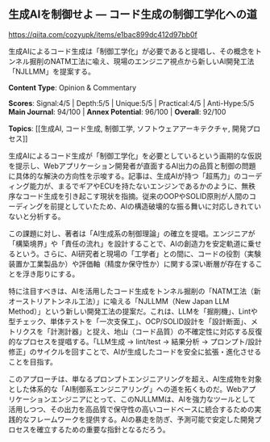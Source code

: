 ## 生成AIを制御せよ — コード生成の制御工学化への道

https://qiita.com/cozyupk/items/e1bac899dc412d97bb0f

生成AIによるコード生成は「制御工学化」が必要であると提唱し、その概念をトンネル掘削のNATM工法に喩え、現場のエンジニア視点から新しいAI開発工法「NJLLMM」を提案する。

**Content Type**: Opinion & Commentary

**Scores**: Signal:4/5 | Depth:5/5 | Unique:5/5 | Practical:4/5 | Anti-Hype:5/5
**Main Journal**: 94/100 | **Annex Potential**: 96/100 | **Overall**: 92/100

**Topics**: [[生成AI, コード生成, 制御工学, ソフトウェアアーキテクチャ, 開発プロセス]]

生成AIによるコード生成が「制御工学化」を必要としているという画期的な仮説を提示し、Webアプリケーション開発者が直面するAI出力の品質と制御の問題に具体的な解決の方向性を示唆する。記事は、生成AIが持つ「超馬力」のコーディング能力が、まるでギアやECUを持たないエンジンであるかのように、無秩序なコード生成を引き起こす現状を指摘。従来のOOPやSOLID原則が人間のコーディングを前提としていたため、AIの構造破壊的な振る舞いに対応しきれていないと分析する。

この課題に対し、著者は「AI生成系の制御理論」の確立を提唱。エンジニアが「構築境界」や「責任の流れ」を設計することで、AIの創造力を安定軌道に乗せるという。さらに、AI研究者と現場の「工学者」との間に、コードの役割（実験装置か工業製品か）や評価軸（精度か保守性か）に関する深い断層が存在することを浮き彫りにする。

特に注目すべきは、AIを活用したコード生成をトンネル掘削の「NATM工法（新オーストリアトンネル工法）」に喩える「NJLLMM（New Japan LLM Method）」という新しい開発工法の提案だ。これは、LLMを「掘削機」、Lintや型チェック、単体テストを「一次支保工」、OCP/SOLID設計を「設計断面」、メトリクスを「計測計器」と捉え、地山（コード品質）の不確定性に対応する反復的なプロセスを提唱する。「LLM生成 → lint/test → 結果分析 → プロンプト/設計修正」のサイクルを回すことで、AIが生成したコードを安全に拡張・進化させることを目指す。

このアプローチは、単なるプロンプトエンジニアリングを超え、AI生成物を対象とした体系的な「AI制御系エンジニアリング」への道を拓くものだ。Webアプリケーションエンジニアにとって、このNJLLMMは、AIを強力なツールとして活用しつつ、その出力を高品質で保守性の高いコードベースに統合するための実践的なフレームワークを提供する。AIの暴走を防ぎ、予測可能で安定した開発プロセスを確立するための重要な指針となるだろう。